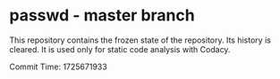 # passwd - master branch

This repository contains the frozen state of the repository.
Its history is cleared. It is used only for static code
analysis with Codacy.

Commit Time: 1725671933